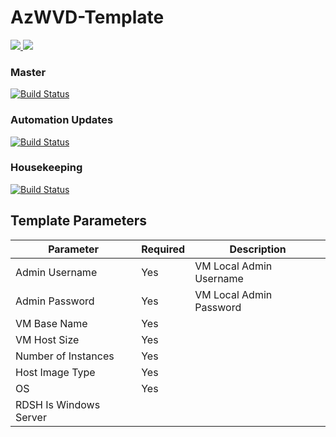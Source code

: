 # AzWVD-Template

<a href="https://portal.azure.com/#create/Microsoft.Template/uri/https%3A%2F%2Fraw.githubusercontent.com%2Fcocallaw%2FAzWVD-Template%2Fmaster%2FTemplates%2Fazuredeploy.json" target="_blank">
    <img src="http://azuredeploy.net/deploybutton.png"/>
</a>
<a href="http://armviz.io/#/?load=https%3A%2F%2Fraw.githubusercontent.com%2Fcocallaw%2FAzWVD-Template%2Fmaster%2FTemplates%2Fazuredeploy.json" target="_blank">
    <img src="http://armviz.io/visualizebutton.png"/>
</a>


### Master

[![Build Status](https://dev.azure.com/cocallaw/WVD%20ARM%20Template/_apis/build/status/WVD%20ARM%20Template%20Validation?branchName=master)](https://dev.azure.com/cocallaw/WVD%20ARM%20Template/_build/latest?definitionId=2&branchName=master)

### Automation Updates
[![Build Status](https://dev.azure.com/cocallaw/WVD%20ARM%20Template/_apis/build/status/WVD%20ARM%20Validation?branchName=Automation-Updates)](https://dev.azure.com/cocallaw/WVD%20ARM%20Template/_build/latest?definitionId=2&branchName=Automation-Updates)

### Housekeeping
[![Build Status](https://dev.azure.com/cocallaw/WVD%20ARM%20Template/_apis/build/status/WVD%20ARM%20Validation?branchName=Housekeeping)](https://dev.azure.com/cocallaw/WVD%20ARM%20Template/_build/latest?definitionId=2&branchName=Housekeeping)

## Template Parameters

Parameter | Required | Description
--- | --- | ---
Admin Username | Yes | VM Local Admin Username
Admin Password | Yes | VM Local Admin Password
VM Base Name | Yes | 
VM Host Size | Yes | 
Number of Instances | Yes |
Host Image Type | Yes | 
OS | Yes |
RDSH Is Windows Server | | 
